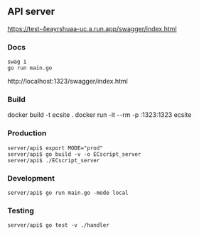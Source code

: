 ## API server

https://test-4eayrshuaa-uc.a.run.app/swagger/index.html

### Docs

```
swag i
go run main.go
```
http://localhost:1323/swagger/index.html


### Build

docker build -t ecsite .
docker run -it --rm -p :1323:1323 ecsite

### Production

```terminal
server/api$ export MODE="prod"
server/api$ go build -v -o ECscript_server
server/api$ ./ECscript_server
```

### Development

```terminal
server/api$ go run main.go -mode local
```

### Testing

```terminal
server/api$ go test -v ./handler
```

